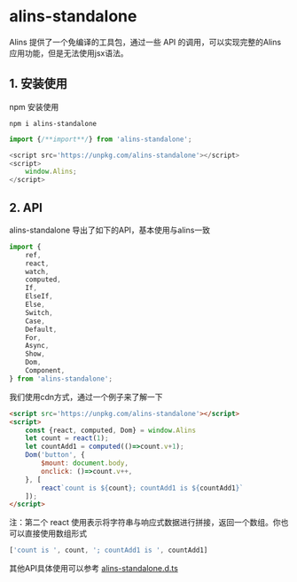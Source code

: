 <!--
 * @Author: chenzhongsheng
 * @Date: 2023-09-17 16:33:22
 * @Description: Coding something
-->
# alins-standalone

Alins 提供了一个免编译的工具包，通过一些 API 的调用，可以实现完整的Alins应用功能，但是无法使用jsx语法。

## 1. 安装使用

npm 安装使用

```
npm i alins-standalone
```

```js
import {/**import**/} from 'alins-standalone';
```

```js
<script src='https://unpkg.com/alins-standalone'></script>
<script> 
    window.Alins;
</script>
```


## 2. API

alins-standalone 导出了如下的API，基本使用与alins一致

```js
import {
    ref,
    react,
    watch,
    computed,
    If,
    ElseIf,
    Else,
    Switch,
    Case,
    Default,
    For,
    Async,
    Show,
    Dom,
    Component,
} from 'alins-standalone';
```

我们使用cdn方式，通过一个例子来了解一下

<CodeBox :iframe='true' :height='40' :html='true'/>

```html
<script src='https://unpkg.com/alins-standalone'></script>
<script> 
    const {react, computed, Dom} = window.Alins
    let count = react(1);
    let countAdd1 = computed(()=>count.v+1);
    Dom('button', {
        $mount: document.body,
        onclick: ()=>count.v++,
    }, [
        react`count is ${count}; countAdd1 is ${countAdd1}`
    ]);
</script>
```

注：第二个 react 使用表示将字符串与响应式数据进行拼接，返回一个数组。你也可以直接使用数组形式

```js
['count is ', count, '; countAdd1 is ', countAdd1]
```

其他API具体使用可以参考 [alins-standalone.d.ts](https://unpkg.com/alins-standalone/dist/alins-standalone.d.ts)